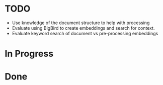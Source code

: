 # TODO

* Use knowledge of the document structure to help with processing
* Evaluate using BigBird to create embeddings and search for context.
* Evaluate keyword search of document vs pre-processing embeddings

# In Progress

# Done